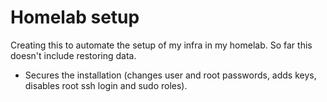 # Homelab setup

Creating this to automate the setup of my infra in my homelab.
So far this doesn't include restoring data.

* Secures the installation (changes user and root passwords, adds keys, disables root ssh login and sudo roles).